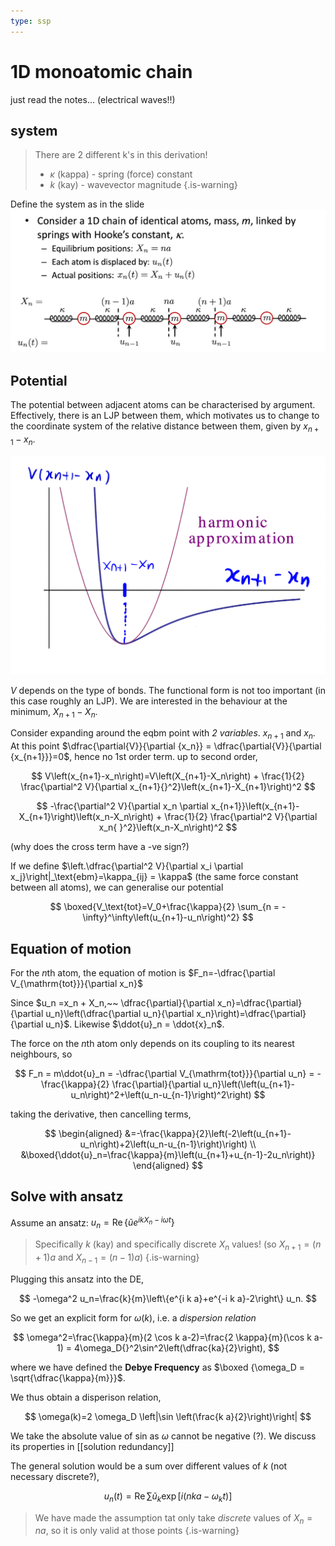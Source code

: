 ```yaml
---
type: ssp
---
```


# 1D monoatomic chain

just read the notes...
(electrical waves!!)

## system 

> There are 2 different k's in this derivation!
> - $\kappa$ (kappa) - spring (force) constant
> - $k$ (kay) - wavevector magnitude
>{.is-warning}

Define the system as in the slide 
![](assets/2022-10-13-15-51-13.png)



## Potential

The potential between adjacent atoms can be characterised by argument. Effectively, there is an LJP between them, which motivates us to change to the coordinate system of the relative distance between them, given by $x_{n+1}-x_{n}$.

![](assets/2022-10-13-15-59-59.png)


$V$ depends on the type of bonds. The functional form is not too important (in this case roughly an LJP). We are interested in the behaviour at the minimum, $X_{n+1}-X_{n}$.

Consider expanding around the eqbm point with *2 variables*. $x_{n+1}$ and $x_{n}$. At this point $\dfrac{\partial{V}}{\partial {x_n}} = \dfrac{\partial{V}}{\partial {x_{n+1}}}=0$, hence no 1st order term. up to second order,

$$
V\left(x_{n+1}-x_n\right)=V\left(X_{n+1}-X_n\right) + \frac{1}{2} \frac{\partial^2 V}{\partial x_{n+1}{}^2}\left(x_{n+1}-X_{n+1}\right)^2 
$$

$$
-\frac{\partial^2 V}{\partial x_n \partial x_{n+1}}\left(x_{n+1}-X_{n+1}\right)\left(x_n-X_n\right) + \frac{1}{2} \frac{\partial^2 V}{\partial x_n{ }^2}\left(x_n-X_n\right)^2
$$

(why does the cross term have a -ve sign?)

If we define $\left.\dfrac{\partial^2 V}{\partial x_i \partial x_j}\right|_\text{ebm}=\kappa_{ij} = \kappa$ (the same force constant between all atoms), we can generalise our potential


$$
\boxed{V_\text{tot}=V_0+\frac{\kappa}{2} \sum_{n = -\infty}^\infty\left(u_{n+1}-u_n\right)^2}
$$

## Equation of motion


For the $n$th atom, the equation of motion is $F_n=-\dfrac{\partial V_{\mathrm{tot}}}{\partial x_n}$

Since $u_n =x_n + X_n,~~ \dfrac{\partial}{\partial x_n}=\dfrac{\partial}{\partial u_n}\left(\dfrac{\partial u_n}{\partial x_n}\right)=\dfrac{\partial}{\partial u_n}$. Likewise $\ddot{u}_n = \ddot{x}_n$.

The force on the $n$th atom only depends on its coupling to its nearest neighbours, so 

$$
F_n = m\ddot{u}_n = -\dfrac{\partial V_{\mathrm{tot}}}{\partial u_n} = -\frac{\kappa}{2} \frac{\partial}{\partial u_n}\left(\left(u_{n+1}-u_n\right)^2+\left(u_n-u_{n-1}\right)^2\right)
$$

taking the derivative, then cancelling terms,

$$
\begin{aligned}
&=-\frac{\kappa}{2}\left(-2\left(u_{n+1}-u_n\right)+2\left(u_n-u_{n-1}\right)\right) \\
&\boxed{\ddot{u}_n=\frac{\kappa}{m}\left(u_{n+1}+u_{n-1}-2u_n\right)}
\end{aligned}
$$

## Solve with ansatz

Assume an ansatz: $u_n=\operatorname{Re}\left\{\tilde{u} e^{i k X_n-i \omega t}\right\}$ 

> Specifically $k$ (kay) and specifically discrete $X_n$ values! (so $X_{n+1}=(n+1)a$ and $X_{n-1}=(n-1)a$)
>{.is-warning}

Plugging this ansatz into the DE,

$$
-\omega^2 u_n=\frac{k}{m}\left\{e^{i k a}+e^{-i k a}-2\right\} u_n.
$$

So we get an explicit form for $\omega(k)$, i.e. a *dispersion relation*

$$
\omega^2=\frac{\kappa}{m}(2 \cos k a-2)=\frac{2 \kappa}{m}(\cos k a-1) = 4\omega_D{}^2\sin^2\left(\dfrac{ka}{2}\right),
$$

where we have defined the **Debye Frequency** as $\boxed {\omega_D = \sqrt{\dfrac{\kappa}{m}}}$.

We thus obtain a disperison relation,

$$
\omega(k)=2 \omega_D \left|\sin \left(\frac{k a}{2}\right)\right|
$$

We take the absolute value of sin as $\omega$ cannot be negative (?). We discuss its properties in [[solution redundancy]]

The general solution would be a sum over different values of $k$ (not necessary discrete?), 

$$
u_n(t)=\operatorname{Re} \sum \tilde{u}_k \exp \left[i\left(n k a-\omega_k t\right)\right]
$$






> We have made the assumption tat  only take *discrete* values of $X_n=na$, so it is only valid at those points
>{.is-warning}

